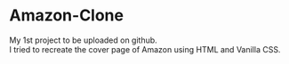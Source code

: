 # Amazon-Clone
My 1st project to be uploaded on github.<br>
I tried to recreate the cover page of Amazon using HTML and Vanilla CSS.
